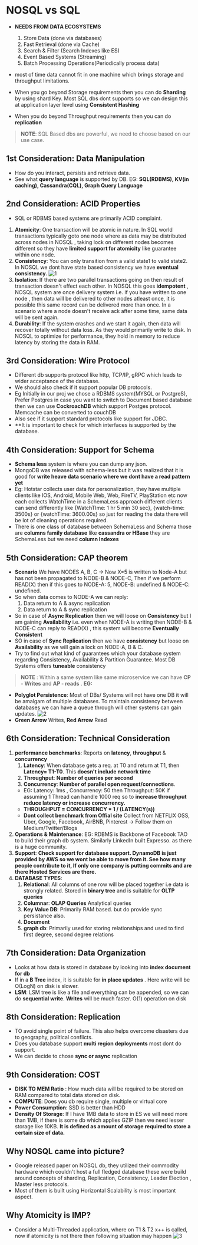 # NOSQL vs SQL 
* **NEEDS FROM DATA ECOSYSTEMS**
    1. Store Data (done via databases)
    2. Fast Retrieval (done via Cache)
    3. Search & Filter (Search Indexes like ES)
    4. Event Based Systems (Streaming)
    5. Batch Processing Operations(Periodically process data)

* most of time data cannot fit in one machine which brings storage and throughput limitations. 

* When you go beyond Storage requirements then you can do **Sharding** by using shard Key. Most SQL dbs dont supports so we can design this at application layer level using **Consistent Hashing**
* When you do beyond Throughput requirements then you can do **replication** 

> **NOTE**: SQL Based dbs are powerful, we need to choose based on our use case. 

## 1st Consideration:  Data Manipulation
* How do you interact, persists and retrieve data. 
* See what **query language** is supported by DB. EG: **SQL(RDBMS), KV(in caching), Cassandra(CQL), Graph Query Language** 

## 2nd Consideration: ACID Properties
* SQL or RDBMS based systems are primarily ACID complaint. 
1. **Atomicity**: One transaction will be atomic in nature. In SQL world transactions typically goto one node where as data may be distributed across nodes in NOSQL , taking lock on different nodes becomes different so they have **limited support for atomicity** like guarantee within one node.
2. **Consistency**: You can only transition from a valid state1 to valid state2. In NOSQL we dont have state based consistency we have **eventual consistency.**
![1](./img/1.png)
3. **Isolation**: If there are two parallel transactions going on then result of transaction doesn't effect each other. In NOSQL this goes **idempotent** , NOSQL system are once delivery system i.e. if you have written to one node , then data will be delivered to other nodes atleast once, it is possible this same record can be delivered more than once. In a scenario where a node doesn't receive ack after some time, same data will be sent again. 
4. **Durability**: If the system crashes and we start it again, then data will recover totally without data loss. As they would primarily write to disk. In NOSQL to optimize for performance, they hold in memory to reduce latency by storing the data in RAM. 

## 3rd Consideration: Wire Protocol 
* Different db supports protocol like http, TCP/IP, gRPC which leads to wider acceptance of the database. 
* We should also check if it support popular DB protocols. 
* Eg Initially in our proj we chose a RDBMS system(MYSQL or PostgreS), Prefer Postgres in case you want to switch to Document based database then we can use **CockroachDB** which support Postges protocol. Memcache can be converted to couchDB
* Also see if it support standard protocols like support for JDBC.  
* **It is important to check for which interfaces is supported by the database. 

## 4th Consideration: Support for Schema 
* **Schema less** system is where you can dump any json. 
* MongoDB was released with schema-less but it was realized that it is good for **write heave data scenario where we dont have a read pattern yet**
* Eg: Hotstar collects user data for personalization, they have multiple clients like IOS, Android, Mobile Web, Web, FireTV, PlayStation etc now each collects WatchTime in a SchemaLess approach different clients can send differently like {WatchTIme: 1 hr 5 min 30 sec}, {watch-time: 3500s} or {watchTime: 3600.00s} so just for reading the data there will be lot of cleaning operations required. 
* There is one class of database between SchemaLess and Schema those are **columns family database** like **cassandra or HBase** they are SchemaLess but we need **column Indexes**

## 5th Consideration: CAP theorem 
*  **Scenario** We have NODES A, B, C -> Now X=5 is written to Node-A but has not been propagated to NODE-B & NODE-C, Then if we perform READ(X) then if this goes to NODE-A: 5, NODE-B: undefined & NODE-C: undefined. 
* So when data comes to NODE-A we can reply: 
    1. Data return to A & async replication
    2. Data return to A & sync replication
* So in case of **Async Replication** then we will loose on **Consistency** but I am gaining **Availability** i.e. even when NODE-A is writing then NODE-B & NODE-C can reply to READ(X) , this system will become **Eventually Consistent**
* SO in case of **Sync Replication** then we have **consistency** but loose on **Availability** as we will gain a lock on NODE-A, B & C. 
* Try to find out what kind of guarantees which your database system regarding Consistency, Availability & Partition Guarantee. Most DB Systems offers **tuneable** consistency
> **NOTE** : Within a same system like same microservice we can have **CP - Writes** and **AP - reads** . **EG:**

* **Polyglot Persistence**: Most of DBs/ Systems will not have one DB it will be amalgam of multiple databases. To maintain consistency between databases we can have a queue through will other systems can gain updates. 
![2](./img/2.png)
* **Green Arrow** Writes, **Red Arrow** Read

## 6th Consideration: Technical Consideration
1. **performance benchmarks**: Reports on **latency**, **throughput** & **concurrency**
    1. **Latency**: When database gets a req. at T0 and return at T1, then **Latency= T1-T0**. This **doesn't include network time**
    2. **Throughput**: **Number of queries per second**
    3. **Concurrency**: **Number of parallel open request/connections**. 
    * EG: Latency: 1ms , Concurrency: 50 then Throughput: 50K if assuming 1 Thread can handle 1000 req so to **increase throughput reduce latency or increase concurrency.** 
    * **THROUGHPUT = CONCURRENCY * 1 / (LATENCY(s))**
    * **Dont collect benchmark from Offial site** Collect from NETFLIX OSS, Uber, Google, Facebook, AirBNB, Pinterest -> Follow them on Medium/Twitter/Blogs
2. **Operations & Maintenance**: EG: RDBMS is Backbone of Facebook TAO to build their graph db system. Similarly LinkedIn built Expresso. as there is a huge community.  
3. **Support**: **Check support for database support. DynamoDB is just provided by AWS so we wont be able to move from it. See how many people contribute to it, If only one company is putting commits and are there Hosted Services are there.**
4. **DATABASE TYPES**: 
    1. **Relational**: All columns of one row will be placed together i.e data is strongly related. Stored in **binary tree** and is suitable for **OLTP queries**
    2. **Columnar**: **OLAP Queries** Analytical queries
    3. **Key Value DB**: Primarily RAM based. but do provide sync persistance also. 
    4. **Document** 
    5. **graph db**: Primarily used for storing relationships and used to find first degree, second degree relations

## 7th Consideration: Data Organization
* Looks at how data is stored in database by looking into **index document for db** 
* If in a **B Tree** index, it is suitable for **in place updates** . Here write will be O(LogN) on disk is slower. 
* **LSM**: LSM tree is like a file and everything can be appended, so we can do **sequential write**. **Writes** will be much faster. O(1) operation on disk

## 8th Consideration: Replication
* TO avoid single point of failure. This also helps overcome disasters due to geography, political conflicts. 
* Does you database support **multi region deployments** most dont do support. 
* We can decide to chose **sync or async** replication 

## 9th Consideration: COST 
* **DISK TO MEM Ratio** : How much data will be required to be stored on RAM compared to total data stored on disk. 
* **COMPUTE**: Does you db require single, multiple or virtual core
* **Power Consumption**: SSD is better than HDD
* **Density Of Storage**: If I have 1MB data to store in ES we will need more than 1MB, if there is some db which applies GZIP then we need lesser storage like 10KB.  **It is defined as amount of storage required to store a certain size of data.**

## Why NOSQL came into picture? 
* Google released paper on NOSQL db, they utilized their commodity hardware which couldn't host a full fledged database these were build around concepts of sharding, Replication, Consistency, Leader Election , Master less protocols. 
* Most of them is built using Horizontal Scalability is most important aspect. 

## Why Atomicity is IMP? 
*  Consider a Multi-Threaded application, where on T1 & T2 x++ is called, now if atomicity is not there then following situation may happen
![3](./img/3.png)